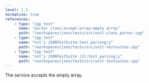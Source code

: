 ```yaml
---
level: 1.1
normative: true
references:
    - type: "cpp_test"
      name: "parser class:accept:array:empty array"
      path: "/workspaces/json/tests/src/unit-class_parser.cpp"
    - type: "cpp_test"
      name: "nst's JSONTestSuite:test_parsing:y"
      path: "/workspaces/json/tests/src/unit-testsuites.cpp"
    - type: "cpp_test"
      name: "nst's JSONTestSuite (2):test_parsing:y"
      path: "/workspaces/json/tests/src/unit-testsuites.cpp"
---
```


The service accepts the empty array.